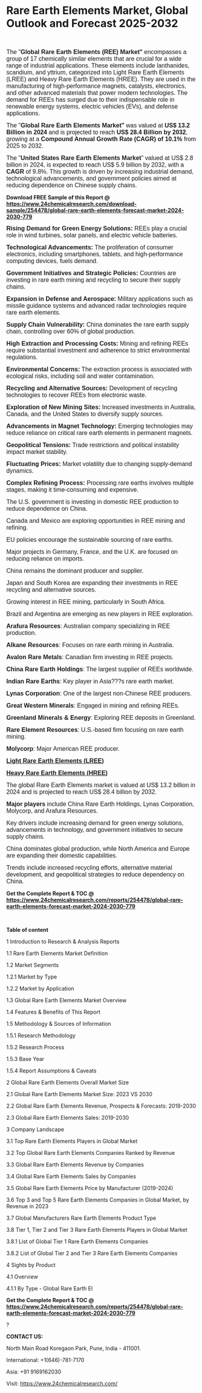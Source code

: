 <h1>Rare Earth Elements Market, Global Outlook and Forecast 2025-2032</h1><br/><p><span style="font-size:16px"><span style="font-family:arial,helvetica,sans-serif">The "<strong>Global Rare Earth Elements (REE) Market"</strong> encompasses a group of 17 chemically similar elements that are crucial for a wide range of industrial applications. These elements include lanthanides, scandium, and yttrium, categorized into Light Rare Earth Elements (LREE) and Heavy Rare Earth Elements (HREE). They are used in the manufacturing of high-performance magnets, catalysts, electronics, and other advanced materials that power modern technologies. The demand for REEs has surged due to their indispensable role in renewable energy systems, electric vehicles (EVs), and defense applications.</span></span></p>
 
 
 
 <p><span style="font-size:16px"><span style="font-family:arial,helvetica,sans-serif">The "<strong>Global Rare Earth Elements Market"</strong> was valued at <strong>US$ 13.2 Billion in 2024</strong> and is projected to reach <strong>US$ 28.4 Billion by 2032</strong>, growing at a <strong>Compound Annual Growth Rate (<strong>CAGR</strong>) of 10.1%</strong> from 2025 to 2032. </span></span></p>
 
 
 
 <p><span style="font-size:16px"><span style="font-family:arial,helvetica,sans-serif">The "<strong>United States Rare Earth Elements Market</strong>" valued at US$ 2.8 billion in 2024, is expected to reach US$ 5.9 billion by 2032, with a <strong>CAGR</strong> of 9.8%. This growth is driven by increasing industrial demand, technological advancements, and government policies aimed at reducing dependence on Chinese supply chains.</span></span></p>
 
 
 
 <div><b>Download FREE Sample of this Report @ <a href="https://www.24chemicalresearch.com/download-sample/254478/global-rare-earth-elements-forecast-market-2024-2030-779">https://www.24chemicalresearch.com/download-sample/254478/global-rare-earth-elements-forecast-market-2024-2030-779</a></b></div>
 
 
 
 <p><span style="font-size:16px"><span style="font-family:arial,helvetica,sans-serif"><strong>Rising Demand for Green Energy Solutions:</strong> REEs play a crucial role in wind turbines, solar panels, and electric vehicle batteries.</span></span></p>
 
 
 
 <p><span style="font-size:16px"><span style="font-family:arial,helvetica,sans-serif"><strong>Technological Advancements:</strong> The proliferation of consumer electronics, including smartphones, tablets, and high-performance computing devices, fuels demand.</span></span></p>
 
 
 
 <p><span style="font-size:16px"><span style="font-family:arial,helvetica,sans-serif"><strong>Government Initiatives and Strategic Policies:</strong> Countries are investing in rare earth mining and recycling to secure their supply chains.</span></span></p>
 
 
 
 <p><span style="font-size:16px"><span style="font-family:arial,helvetica,sans-serif"><strong>Expansion in Defense and Aerospace:</strong> Military applications such as missile guidance systems and advanced radar technologies require rare earth elements.</span></span></p>
 
 
 
 <p><span style="font-size:16px"><span style="font-family:arial,helvetica,sans-serif"><strong>Supply Chain Vulnerability:</strong> China dominates the rare earth supply chain, controlling over 60% of global production.</span></span></p>
 
 
 
 <p><span style="font-size:16px"><span style="font-family:arial,helvetica,sans-serif"><strong>High Extraction and Processing Costs:</strong> Mining and refining REEs require substantial investment and adherence to strict environmental regulations.</span></span></p>
 
 
 
 <p><span style="font-size:16px"><span style="font-family:arial,helvetica,sans-serif"><strong>Environmental Concerns:</strong> The extraction process is associated with ecological risks, including soil and water contamination.</span></span></p>
 
 
 
 <p><span style="font-size:16px"><span style="font-family:arial,helvetica,sans-serif"><strong>Recycling and Alternative Sources:</strong> Development of recycling technologies to recover REEs from electronic waste.</span></span></p>
 
 
 
 <p><span style="font-size:16px"><span style="font-family:arial,helvetica,sans-serif"><strong>Exploration of New Mining Sites:</strong> Increased investments in Australia, Canada, and the United States to diversify supply sources.</span></span></p>
 
 
 
 <p><span style="font-size:16px"><span style="font-family:arial,helvetica,sans-serif"><strong>Advancements in Magnet Technology:</strong> Emerging technologies may reduce reliance on critical rare earth elements in permanent magnets.</span></span></p>
 
 
 
 <p><span style="font-size:16px"><span style="font-family:arial,helvetica,sans-serif"><strong>Geopolitical Tensions:</strong> Trade restrictions and political instability impact market stability.</span></span></p>
 
 
 
 <p><span style="font-size:16px"><span style="font-family:arial,helvetica,sans-serif"><strong>Fluctuating Prices:</strong> Market volatility due to changing supply-demand dynamics.</span></span></p>
 
 
 
 <p><span style="font-size:16px"><span style="font-family:arial,helvetica,sans-serif"><strong>Complex Refining Process:</strong> Processing rare earths involves multiple stages, making it time-consuming and expensive.</span></span></p>
 
 
 
 <p><span style="font-size:16px"><span style="font-family:arial,helvetica,sans-serif">The U.S. government is investing in domestic REE production to reduce dependence on China.</span></span></p>
 
 
 
 <p><span style="font-size:16px"><span style="font-family:arial,helvetica,sans-serif">Canada and Mexico are exploring opportunities in REE mining and refining.</span></span></p>
 
 
 
 <p><span style="font-size:16px"><span style="font-family:arial,helvetica,sans-serif">EU policies encourage the sustainable sourcing of rare earths.</span></span></p>
 
 
 
 <p><span style="font-size:16px"><span style="font-family:arial,helvetica,sans-serif">Major projects in Germany, France, and the U.K. are focused on reducing reliance on imports.</span></span></p>
 
 
 
 <p><span style="font-size:16px"><span style="font-family:arial,helvetica,sans-serif">China remains the dominant producer and supplier.</span></span></p>
 
 
 
 <p><span style="font-size:16px"><span style="font-family:arial,helvetica,sans-serif">Japan and South Korea are expanding their investments in REE recycling and alternative sources.</span></span></p>
 
 
 
 <p><span style="font-size:16px"><span style="font-family:arial,helvetica,sans-serif">Growing interest in REE mining, particularly in South Africa.</span></span></p>
 
 
 
 <p><span style="font-size:16px"><span style="font-family:arial,helvetica,sans-serif">Brazil and Argentina are emerging as new players in REE exploration.</span></span></p>
 
 
 
 <p><span style="font-size:16px"><span style="font-family:arial,helvetica,sans-serif"><strong>Arafura Resources</strong>: Australian company specializing in REE production.</span></span></p>
 
 
 
 <p><span style="font-size:16px"><span style="font-family:arial,helvetica,sans-serif"><strong>Alkane Resources</strong>: Focuses on rare earth mining in Australia.</span></span></p>
 
 
 
 <p><span style="font-size:16px"><span style="font-family:arial,helvetica,sans-serif"><strong>Avalon Rare Metals</strong>: Canadian firm investing in REE projects.</span></span></p>
 
 
 
 <p><span style="font-size:16px"><span style="font-family:arial,helvetica,sans-serif"><strong>China Rare Earth Holdings</strong>: The largest supplier of REEs worldwide.</span></span></p>
 
 
 
 <p><span style="font-size:16px"><span style="font-family:arial,helvetica,sans-serif"><strong>Indian Rare Earths</strong>: Key player in Asia???s rare earth market.</span></span></p>
 
 
 
 <p><span style="font-size:16px"><span style="font-family:arial,helvetica,sans-serif"><strong>Lynas Corporation</strong>: One of the largest non-Chinese REE producers.</span></span></p>
 
 
 
 <p><span style="font-size:16px"><span style="font-family:arial,helvetica,sans-serif"><strong>Great Western Minerals</strong>: Engaged in mining and refining REEs.</span></span></p>
 
 
 
 <p><span style="font-size:16px"><span style="font-family:arial,helvetica,sans-serif"><strong>Greenland Minerals & Energy</strong>: Exploring REE deposits in Greenland.</span></span></p>
 
 
 
 <p><span style="font-size:16px"><span style="font-family:arial,helvetica,sans-serif"><strong>Rare Element Resources</strong>: U.S.-based firm focusing on rare earth mining.</span></span></p>
 
 
 
 <p><span style="font-size:16px"><span style="font-family:arial,helvetica,sans-serif"><strong>Molycorp</strong>: Major American REE producer.</span></span></p>
 
 
 
 <p><span style="font-size:16px"><span style="font-family:arial,helvetica,sans-serif"><strong><a href="https://www.24chemicalresearch.com/reports/277615/global-light-rare-earth-elements-market-2024-501">Light Rare Earth Elements (LREE)</a></strong></span></span></p>
 
 
 
 <p><span style="font-size:16px"><span style="font-family:arial,helvetica,sans-serif"><strong><a href="https://www.24chemicalresearch.com/reports/262053/global-heavy-rare-earth-elements-forecast-market-2024-2030-56">Heavy Rare Earth Elements (HREE)</a></strong></span></span></p>
 
 
 
 <p><span style="font-size:16px"><span style="font-family:arial,helvetica,sans-serif">The global Rare Earth Elements market is valued at US$ 13.2 billion in 2024 and is projected to reach US$ 28.4 billion by 2032.</span></span></p>
 
 
 
 <p><span style="font-size:16px"><span style="font-family:arial,helvetica,sans-serif"><strong>Major players</strong> include China Rare Earth Holdings, Lynas Corporation, Molycorp, and Arafura Resources.</span></span></p>
 
 
 
 <p><span style="font-size:16px"><span style="font-family:arial,helvetica,sans-serif">Key drivers include increasing demand for green energy solutions, advancements in technology, and government initiatives to secure supply chains.</span></span></p>
 
 
 
 <p><span style="font-size:16px"><span style="font-family:arial,helvetica,sans-serif">China dominates global production, while North America and Europe are expanding their domestic capabilities.</span></span></p>
 
 
 
 <p><span style="font-size:16px"><span style="font-family:arial,helvetica,sans-serif">Trends include increased recycling efforts, alternative material development, and geopolitical strategies to reduce dependency on China.</span></span></p>
 
 
 
 <div><b>Get the Complete Report & TOC @ <a href="https://www.24chemicalresearch.com/reports/254478/global-rare-earth-elements-forecast-market-2024-2030-779">https://www.24chemicalresearch.com/reports/254478/global-rare-earth-elements-forecast-market-2024-2030-779</a></b></div>
 
 
 
 <p><br />
 
 <b>Table of content</b></p>
 
 
 
 <p>1 Introduction to Research & Analysis Reports<br />
 
 1.1 Rare Earth Elements Market Definition<br />
 
 1.2 Market Segments<br />
 
 1.2.1 Market by Type<br />
 
 1.2.2 Market by Application<br />
 
 1.3 Global Rare Earth Elements Market Overview<br />
 
 1.4 Features & Benefits of This Report<br />
 
 1.5 Methodology & Sources of Information<br />
 
 1.5.1 Research Methodology<br />
 
 1.5.2 Research Process<br />
 
 1.5.3 Base Year<br />
 
 1.5.4 Report Assumptions & Caveats<br />
 
 2 Global Rare Earth Elements Overall Market Size<br />
 
 2.1 Global Rare Earth Elements Market Size: 2023 VS 2030<br />
 
 2.2 Global Rare Earth Elements Revenue, Prospects & Forecasts: 2019-2030<br />
 
 2.3 Global Rare Earth Elements Sales: 2019-2030<br />
 
 3 Company Landscape<br />
 
 3.1 Top Rare Earth Elements Players in Global Market<br />
 
 3.2 Top Global Rare Earth Elements Companies Ranked by Revenue<br />
 
 3.3 Global Rare Earth Elements Revenue by Companies<br />
 
 3.4 Global Rare Earth Elements Sales by Companies<br />
 
 3.5 Global Rare Earth Elements Price by Manufacturer (2019-2024)<br />
 
 3.6 Top 3 and Top 5 Rare Earth Elements Companies in Global Market, by Revenue in 2023<br />
 
 3.7 Global Manufacturers Rare Earth Elements Product Type<br />
 
 3.8 Tier 1, Tier 2 and Tier 3 Rare Earth Elements Players in Global Market<br />
 
 3.8.1 List of Global Tier 1 Rare Earth Elements Companies<br />
 
 3.8.2 List of Global Tier 2 and Tier 3 Rare Earth Elements Companies<br />
 
 4 Sights by Product<br />
 
 4.1 Overview<br />
 
 4.1.1 By Type - Global Rare Earth El</p>
 
 
 
 <div><b>Get the Complete Report & TOC @ <a href="https://www.24chemicalresearch.com/reports/254478/global-rare-earth-elements-forecast-market-2024-2030-779">https://www.24chemicalresearch.com/reports/254478/global-rare-earth-elements-forecast-market-2024-2030-779</a></b></div>
 
 
 
 <p>? </p>
 
 
 
 <p><b>CONTACT US:</b><br />
 
 North Main Road Koregaon Park, Pune, India - 411001.<br />
 
 International: +1(646)-781-7170<br />
 
 Asia: +91 9169162030<br />
 
 Visit: <a href="https://www.24chemicalresearch.com/">https://www.24chemicalresearch.com/</a></p>